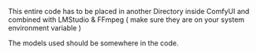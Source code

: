 This entire code has to be placed in another Directory inside ComfyUI and combined with LMStudio & FFmpeg ( make sure they are on your system environment variable )

The models used should be somewhere in the code.

